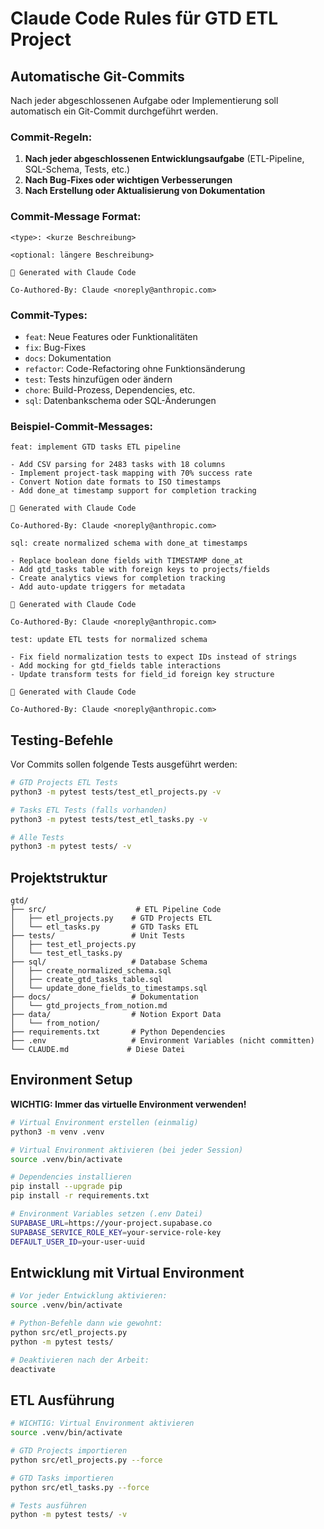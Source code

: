 # Claude Code Rules für GTD ETL Project

## Automatische Git-Commits

Nach jeder abgeschlossenen Aufgabe oder Implementierung soll automatisch ein Git-Commit durchgeführt werden.

### Commit-Regeln:

1. **Nach jeder abgeschlossenen Entwicklungsaufgabe** (ETL-Pipeline, SQL-Schema, Tests, etc.)
2. **Nach Bug-Fixes oder wichtigen Verbesserungen**
3. **Nach Erstellung oder Aktualisierung von Dokumentation**

### Commit-Message Format:

```
<type>: <kurze Beschreibung>

<optional: längere Beschreibung>

🤖 Generated with Claude Code

Co-Authored-By: Claude <noreply@anthropic.com>
```

### Commit-Types:
- `feat`: Neue Features oder Funktionalitäten
- `fix`: Bug-Fixes
- `docs`: Dokumentation
- `refactor`: Code-Refactoring ohne Funktionsänderung
- `test`: Tests hinzufügen oder ändern
- `chore`: Build-Prozess, Dependencies, etc.
- `sql`: Datenbankschema oder SQL-Änderungen

### Beispiel-Commit-Messages:

```
feat: implement GTD tasks ETL pipeline

- Add CSV parsing for 2483 tasks with 18 columns
- Implement project-task mapping with 70% success rate
- Convert Notion date formats to ISO timestamps
- Add done_at timestamp support for completion tracking

🤖 Generated with Claude Code

Co-Authored-By: Claude <noreply@anthropic.com>
```

```
sql: create normalized schema with done_at timestamps

- Replace boolean done fields with TIMESTAMP done_at
- Add gtd_tasks table with foreign keys to projects/fields
- Create analytics views for completion tracking
- Add auto-update triggers for metadata

🤖 Generated with Claude Code

Co-Authored-By: Claude <noreply@anthropic.com>
```

```
test: update ETL tests for normalized schema

- Fix field normalization tests to expect IDs instead of strings
- Add mocking for gtd_fields table interactions
- Update transform tests for field_id foreign key structure

🤖 Generated with Claude Code

Co-Authored-By: Claude <noreply@anthropic.com>
```

## Testing-Befehle

Vor Commits sollen folgende Tests ausgeführt werden:

```bash
# GTD Projects ETL Tests
python3 -m pytest tests/test_etl_projects.py -v

# Tasks ETL Tests (falls vorhanden)
python3 -m pytest tests/test_etl_tasks.py -v

# Alle Tests
python3 -m pytest tests/ -v
```

## Projektstruktur

```
gtd/
├── src/                    # ETL Pipeline Code
│   ├── etl_projects.py    # GTD Projects ETL
│   └── etl_tasks.py       # GTD Tasks ETL
├── tests/                 # Unit Tests
│   ├── test_etl_projects.py
│   └── test_etl_tasks.py
├── sql/                   # Database Schema
│   ├── create_normalized_schema.sql
│   ├── create_gtd_tasks_table.sql
│   └── update_done_fields_to_timestamps.sql
├── docs/                  # Dokumentation
│   └── gtd_projects_from_notion.md
├── data/                  # Notion Export Data
│   └── from_notion/
├── requirements.txt       # Python Dependencies
├── .env                   # Environment Variables (nicht committen)
└── CLAUDE.md             # Diese Datei
```

## Environment Setup

**WICHTIG: Immer das virtuelle Environment verwenden!**

```bash
# Virtual Environment erstellen (einmalig)
python3 -m venv .venv

# Virtual Environment aktivieren (bei jeder Session)
source .venv/bin/activate

# Dependencies installieren
pip install --upgrade pip
pip install -r requirements.txt

# Environment Variables setzen (.env Datei)
SUPABASE_URL=https://your-project.supabase.co
SUPABASE_SERVICE_ROLE_KEY=your-service-role-key
DEFAULT_USER_ID=your-user-uuid
```

## Entwicklung mit Virtual Environment

```bash
# Vor jeder Entwicklung aktivieren:
source .venv/bin/activate

# Python-Befehle dann wie gewohnt:
python src/etl_projects.py
python -m pytest tests/

# Deaktivieren nach der Arbeit:
deactivate
```

## ETL Ausführung

```bash
# WICHTIG: Virtual Environment aktivieren
source .venv/bin/activate

# GTD Projects importieren
python src/etl_projects.py --force

# GTD Tasks importieren
python src/etl_tasks.py --force

# Tests ausführen
python -m pytest tests/ -v
```